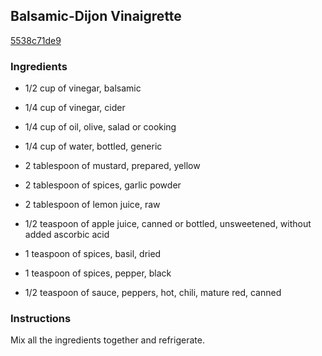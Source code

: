 ## Balsamic-Dijon Vinaigrette

[5538c71de9](http://www.delish.com/recipefinder/balsamic-dijon-vinaigrette-recipe)

### Ingredients

 - 1/2 cup of vinegar, balsamic

 - 1/4 cup of vinegar, cider

 - 1/4 cup of oil, olive, salad or cooking

 - 1/4 cup of water, bottled, generic

 - 2 tablespoon of mustard, prepared, yellow

 - 2 tablespoon of spices, garlic powder

 - 2 tablespoon of lemon juice, raw

 - 1/2 teaspoon of apple juice, canned or bottled, unsweetened, without added ascorbic acid

 - 1 teaspoon of spices, basil, dried

 - 1 teaspoon of spices, pepper, black

 - 1/2 teaspoon of sauce, peppers, hot, chili, mature red, canned

### Instructions

Mix all the ingredients together and refrigerate.